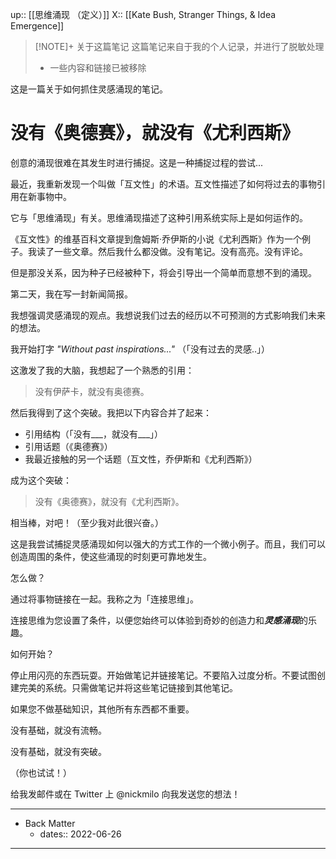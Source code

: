 up:: [[思维涌现 （定义）]]
X:: [[Kate Bush, Stranger Things, & Idea Emergence]]

> [!NOTE]+ 关于这篇笔记
> 这篇笔记来自于我的个人记录，并进行了脱敏处理
> - 一些内容和链接已被移除

这是一篇关于如何抓住灵感涌现的笔记。

# 没有《奥德赛》，就没有《尤利西斯》

创意的涌现很难在其发生时进行捕捉。这是一种捕捉过程的尝试...

最近，我重新发现一个叫做「互文性」的术语。互文性描述了如何将过去的事物引用在新事物中。

它与「思维涌现」有关。思维涌现描述了这种引用系统实际上是如何运作的。

《互文性》的维基百科文章提到詹姆斯·乔伊斯的小说《尤利西斯》作为一个例子。我读了一些文章。然后我什么都没做。没有笔记。没有高亮。没有评论。

但是那没关系，因为种子已经被种下，将会引导出一个简单而意想不到的涌现。

第二天，我在写一封新闻简报。

我想强调灵感涌现的观点。我想说我们过去的经历以不可预测的方式影响我们未来的想法。

我开始打字 _"Without past inspirations..."_ （「没有过去的灵感..」）

这激发了我的大脑，我想起了一个熟悉的引用：

> 没有伊萨卡，就没有奥德赛。

然后我得到了这个突破。我把以下内容合并了起来：

-   引用结构（「没有___，就没有___」）
-   引用话题（《奥德赛》）
-   我最近接触的另一个话题（互文性，乔伊斯和《尤利西斯》）

成为这个突破：

> 没有《奥德赛》，就没有《尤利西斯》。

相当棒，对吧！（至少我对此很兴奋。）

这是我尝试捕捉灵感涌现如何以强大的方式工作的一个微小例子。而且，我们可以创造周围的条件，使这些涌现的时刻更可靠地发生。

怎么做？

通过将事物链接在一起。我称之为「连接思维」。

连接思维为您设置了条件，以便您始终可以体验到奇妙的创造力和***灵感涌现***的乐趣。

如何开始？

停止用闪亮的东西玩耍。开始做笔记并链接笔记。不要陷入过度分析。不要试图创建完美的系统。只需做笔记并将这些笔记链接到其他笔记。

如果您不做基础知识，其他所有东西都不重要。

没有基础，就没有流畅。

没有基础，就没有突破。

（你也试试！）

给我发邮件或在 Twitter 上 @nickmilo 向我发送您的想法！

---

- Back Matter
	- dates:: 2022-06-26

---